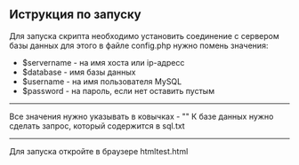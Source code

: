 Иструкция по запуску
---

Для запуска скрипта необходимо установить соединение с сервером базы данных для этого в файле config.php 
нужно помень значения:
* $servername - на имя хоста или ip-адресс
* $database - имя базы данных
* $username - на имя пользователя MySQL
* $password - на пароль, если нет оставить пустым
---

Все значения нужно указывать в ковычках - ""
К базе данных нужно сделать запрос, который содержится в sql.txt

---

Для запуска откройте в браузере htmltest.html

